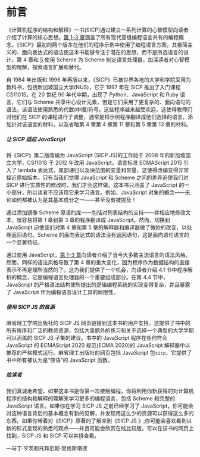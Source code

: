 <title>Preface</title> <link href="../styles/MIT_style.css" rel="stylesheet" type="text/css"> 

# 前言

《计算机程序的结构和解释》一书(SICP)通过建立一系列计算的心智模型向读者介绍了计算的核心思想。[第 1–3 章](c001.xhtml)涵盖了所有现代高级编程语言共有的编程概念。《SICP》最初的两个版本在他们的程序示例中使用了编程语言方案，其极简主义的、面向表达式的语法使这本书能够专注于潜在的思想，而不是所选语言的设计。第 4 章和 [5](c005.xhtml) 使用 Scheme 为 Scheme 制定语言处理器，加深读者对心智模型的理解，探索语言扩展和替代。

自 1984 年出版和 1996 年再版以来，《SICP》已被世界各地的大学和学院采用为教科书，包括新加坡国立大学(NUS)，它于 1997 年在 SICP 推出了入门课程 CS1101S。在 20 世纪 90 年代中期，出现了 Python、JavaScript 和 Ruby 语言，它们与 Scheme 共享中心设计元素，但是它们采用了更复杂的、面向语句的语法，该语法使用熟悉的代数(中缀)符号。这些程序越来越受欢迎，这使得教师们对他们在 SICP 的课程进行了调整，通常是将示例程序翻译成他们选择的语言，添加针对该语言的材料，以及省略第 4 章第 4 章第 11 章和第 5 章第 13 章的材料。

##### 让 SICP 适应 JavaScript

将《SICP》第二版改编为 JavaScript (SICP JS)的工作始于 2008 年的新加坡国立大学，CS1101S 于 2012 年改用 JavaScript。语言标准 ECMAScript 2015 引入了 lambda 表达式、尾部递归以及块范围的变量和常量，这使得改编变得非常接近原始版本。只有当我们觉得 JavaScript 和 Scheme 之间的差异迫使我们对 SICP 进行实质性的修改时，我们才会这样做。这本书只涵盖了 JavaScript 的一小部分，所以读者不应该用它来学习语言。例如，JavaScript 对象的概念——无论如何都被认为是其基本成分之一——甚至没有被提及！

通过添加镜像 Scheme 原语的库——包括对列表结构的支持——并相应地修改文本，很容易将第 1 章到第 3 章的程序翻译成 JavaScript。然而，切换到 JavaScript 迫使我们对第 4 章和第 5 章的解释器和编译器做了微妙的改变，以处理返回语句。Scheme 的面向表达式的语法没有返回语句，这是面向语句语言的一个显著特征。

通过使用 JavaScript，[第 1–3 章](c001.xhtml)向读者介绍了当今大多数主流语言的语法风格。然而，同样的语法风格导致了第 4 章的重大变化，因为程序作为数据结构的直接表示不再是理所当然的了。这为我们提供了一个机会，向读者介绍 4.1 节中程序解析的概念，它是编程语言处理器的一个重要组成部分。在第 4.4 节中，JavaScript 的严格语法结构使所提出的逻辑编程系统的实现变得复杂，并且暴露了 JavaScript 作为编程语言设计工具的局限性。

##### 使用 SICP JS 的资源

麻省理工学院出版社的 SICP JS 网页链接到这本书的用户支持。这提供了书中的所有程序和广泛的教师资源，包括大量额外的练习和关于选择一个典型的大学学期可以涵盖的 SICP JS 子集的建议。书中的 JavaScript 程序在任何符合 JavaScript 的 ECMAScript 2020 规范(ECMA 2020)的 JavaScript 解释器中以推荐的严格模式运行。麻省理工出版社的网页包括 JavaScript 包`sicp`，它提供了书中所有被认为是“原语”的 JavaScript 函数。

##### 给读者

我们真诚地希望，如果这本书是你第一次接触编程，你将利用你新获得的对计算机程序的结构和解释的理解来学习更多的编程语言，包括 Scheme 和完整的 JavaScript 语言。如果你在学习 SICP JS 之前已经学习了 JavaScript，你可能会对这种语言背后的基本概念有新的见解，并发现用这么少的资源可以获得这么多的东西。如果你带着对《SICP》原著的了解来到《SICP JS 》,你可能会喜欢看到以新的形式呈现的熟悉的观点——并且可能会欣赏在线比较版，可以在该书的网页上找到，SICP JS 和 SICP 可以并排查看。

—马丁·亨茨和托拜厄斯·里格斯塔德